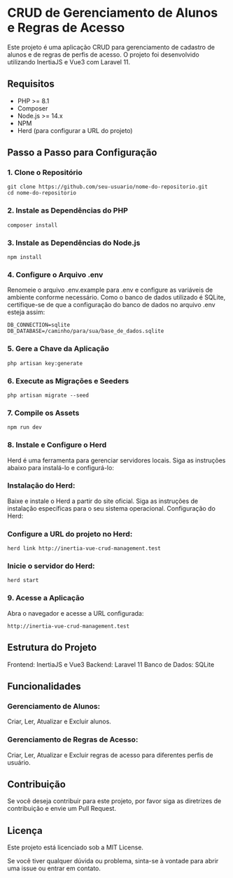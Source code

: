 # CRUD de Gerenciamento de Alunos e Regras de Acesso

Este projeto é uma aplicação CRUD para gerenciamento de cadastro de alunos e de regras de perfis de acesso. O projeto foi desenvolvido utilizando InertiaJS e Vue3 com Laravel 11.

## Requisitos

- PHP >= 8.1
- Composer
- Node.js >= 14.x
- NPM
- Herd (para configurar a URL do projeto)

## Passo a Passo para Configuração

### 1. Clone o Repositório

```
git clone https://github.com/seu-usuario/nome-do-repositorio.git
cd nome-do-repositorio
```
### 2. Instale as Dependências do PHP
```
composer install
```
### 3. Instale as Dependências do Node.js
```
npm install
```
### 4. Configure o Arquivo .env
Renomeie o arquivo .env.example para .env e configure as variáveis de ambiente conforme necessário. Como o banco de dados utilizado é SQLite, certifique-se de que a configuração do banco de dados no arquivo .env esteja assim:
```
DB_CONNECTION=sqlite
DB_DATABASE=/caminho/para/sua/base_de_dados.sqlite
```
### 5. Gere a Chave da Aplicação
```
php artisan key:generate
```
### 6. Execute as Migrações e Seeders
```
php artisan migrate --seed
```
### 7. Compile os Assets
```
npm run dev
```
### 8. Instale e Configure o Herd
Herd é uma ferramenta para gerenciar servidores locais. Siga as instruções abaixo para instalá-lo e configurá-lo:

### Instalação do Herd:

Baixe e instale o Herd a partir do site oficial.
Siga as instruções de instalação específicas para o seu sistema operacional.
Configuração do Herd:

### Configure a URL do projeto no Herd:
```
herd link http://inertia-vue-crud-management.test
```
### Inicie o servidor do Herd:
```
herd start
```
### 9. Acesse a Aplicação
Abra o navegador e acesse a URL configurada:

```
http://inertia-vue-crud-management.test
```
## Estrutura do Projeto

Frontend: InertiaJS e Vue3
Backend: Laravel 11
Banco de Dados: SQLite

## Funcionalidades

### Gerenciamento de Alunos:
Criar, Ler, Atualizar e Excluir alunos.
### Gerenciamento de Regras de Acesso:
Criar, Ler, Atualizar e Excluir regras de acesso para diferentes perfis de usuário.

## Contribuição

Se você deseja contribuir para este projeto, por favor siga as diretrizes de contribuição e envie um Pull Request.

## Licença

Este projeto está licenciado sob a MIT License.

Se você tiver qualquer dúvida ou problema, sinta-se à vontade para abrir uma issue ou entrar em contato.
